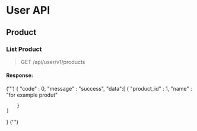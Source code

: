 # User API
## Product
### List Product
>GET /api/user/v1/products
#### Response:
(''')
{
	"code" : 0,
	"message" : "success",
	"data":[
	        {
		"product_id" : 1,
		"name" : "for example produt"
	
		}
	]
}
(''')
